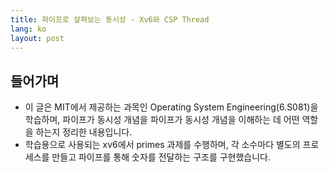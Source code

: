 ```yaml
---
title: 파이프로 살펴보는 동시성 - Xv6와 CSP Thread
lang: ko
layout: post
---
```


## 들어가며

- 이 글은 MIT에서 제공하는 과목인 Operating System Engineering(6.S081)을 학습하며, 파이프가 동시성 개념을 파이프가 동시성 개념을 이해하는 데 어떤 역할을 하는지 정리한 내용입니다.
- 학습용으로 사용되는 xv6에서 primes 과제를 수행하며, 각 소수마다 별도의 프로세스를 만들고 파이프를 통해 숫자를 전달하는 구조를 구현했습니다.
